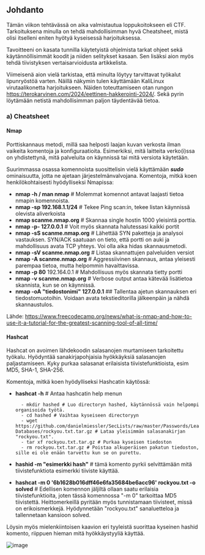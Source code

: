 ## Johdanto

Tämän viikon tehtävässä on aika valmistautua loppukoitokseen eli CTF. Tarkoituksena minulla on tehdä mahdollisimman hyvä Cheatsheet, mistä olisi itselleni eniten hyötyä kyseisessä harjoituksessa.

Tavoitteeni on kasata tunnilla käytetyistä ohjelmista tarkat ohjeet sekä käytännöllisimmät koodit ja niiden selitykset kasaan. Sen lisäksi aion myös tehdä tiivistyksen vertaisarvioidusta artikkelista.

Viimeisenä aion vielä tarkistaa, että minulta löytyy tarvittavat työkalut lipunryöstöä varten. Näillä näkymin tulen käyttämään KaliLinux virutaalikonetta harjoitukseen. Näiden toteuttamiseen otan rungon https://terokarvinen.com/2024/eettinen-hakkerointi-2024/. Sekä pyrin löytämään netistä mahdollisimman paljon täydentävää tietoa.


### a) Cheatsheet

#### Nmap

Porttiskannaus metodi, millä saa helposti laajan kuvan verkosta ilman vaikeita komentoja ja konfiguraatioita. Esimerkiksi, mitä laitteita verko(i)ssa on yhdistettynä, mitä palveluita on käynnissä tai mitä versiota käytetään.

Suurimmassa osassa komennoista suosittelisin vielä käyttämään ___sudo___ ominaisuutta, jotta ne ajetaan järjestelmänvalvojana.
Komentoja, mitkä koen henkilökohtaisesti hyödylliseksi Nmapissa:

- **nmap -h / man nmap**  # Molemmat komennot antavat laajasti tietoa nmapin komennoista.
- **nmap -sp 192.168.1.1/24** # Tekee Ping scan:in, tekee listan käynnissä olevista aliverkoista
- **nmap scanme.nmap.org** # Skannaa single hostin 1000 yleisintä porttia.
- **nmap -p- 127.0.0.1** # Voit myös skannata halutessasi kaikki portit
- **nmap -sS scanme.nmap.org** # Lähettää SYN paketteja ja analysoi vastauksen. SYN/ACK saatuaan on tieto, että portti on auki ja mahdollisuus avata TCP yhteys. Voi olla aika hidas skannausmetodi.
- **nmap -sV scanme.nmap.org** # Listaa skannattujen palveluiden versiot
- **nmap -A scanme.nmap.org** # Aggressiivinen skannaus, antaa yleisesti parempaa tietoa, mutta helpommin havaittavissa.
- **nmap -p 80** 192.164.0.1 # Mahdollisuus myös skannata tietty portti
- **nmap -v scanme.nmap.org** # Verbose output antaa kätevää lisätietoa skannista, kun se on käynnissä.
- **nmap -oA "tiedostonimi" 127.0.0.1** ## Tallentaa ajetun skannauksen eri tiedostomuotoihin. Voidaan avata tekstieditorilla jälkeenpäin ja nähdä skannaustulos.


Lähde: https://www.freecodecamp.org/news/what-is-nmap-and-how-to-use-it-a-tutorial-for-the-greatest-scanning-tool-of-all-time/


#### Hashcat

Hashcat on avoimen lähdekoodin salasanojen murtamiseen tarkoitettu työkalu. Hyödyntää sanakirjapohjaisia hyökkäyksiä salasanojen paljastamiseen. Kyky purkaa salasanat erilaisista tiivistefunktioista, esim MD5, SHA-1, SHA-256.

Komentoja, mitkä koen hyödylliseksi Hashcatin käytössä:

 - **hashcat -h** # Antaa hashcatin help menun
   
         - mkdir hashed # Luo directoryn hashed, käytännössä vain helpompi organisoida työtä.
         - cd hashed # Vaihtaa kyseiseen directoryyn
         - wget https://github.com/danielmiessler/SecLists/raw/master/Passwords/Leaked-Databases/rockyou.txt.tar.gz # Lataa yleisimmän salasanakirjan "rockyou.txt".
         - tar xf rockyou.txt.tar.gz # Purkaa kyseisen tiedoston
         - rm rockyou.txt.tar.gz # Poistaa alkuperäisen pakatun tiedoston, sille ei ole enään tarvettu kun se on purettu.
   
 - **hashid -m "esimerkki hash"** # tämä komento pyrkii selvittämään mitä tiivistefunktiota esimerkki tiiviste käyttää.
 - **hashcat -m 0 '6b1628b016dff46e6fa35684be6acc96' rockyou.txt -o solved** # Edellisen komennon jäljiltä ollaan saatu erilaisia tiivistefunktioita, joten tässä komennossa "-m 0" tarkoittaa MD5 tiivistettä. Heittomerkeillä pyritään myös tunnistamaan tiivisteet, missä on erikoismerkkejä. Hyödynnetään "rockyou.txt" sanaluetteloa ja tallennetaan kansioon solved.

 Löysin myös mielenkiintoisen kaavion eri tyyleistä suorittaa kyseinen hashid komento, riippuen hieman mitä hyökkäystyyliä käyttää.

 ![image](https://github.com/Ferresette/tunku/assets/148973799/2fb693e1-84e2-4061-9b9d-a7820d86adc4)




    
